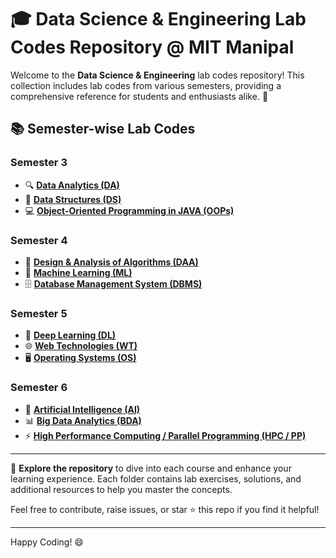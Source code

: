 # 🎓 Data Science & Engineering Lab Codes Repository @ MIT Manipal

Welcome to the **Data Science & Engineering** lab codes repository! This collection includes lab codes from various semesters, providing a comprehensive reference for students and enthusiasts alike. 🚀

## 📚 Semester-wise Lab Codes

### **Semester 3**
- 🔍 **[Data Analytics (DA)](https://github.com/ashrut1011/DSE/tree/main/DA%20lab)**
- 🧩 **[Data Structures (DS)](https://github.com/ashrut1011/DSE/tree/main/DS)**
- 💻 **[Object-Oriented Programming in JAVA (OOPs)](https://github.com/ashrut1011/DSE/tree/main/OOPs)**

### **Semester 4**
- 🧠 **[Design & Analysis of Algorithms (DAA)](https://github.com/ashrut1011/DSE/tree/main/DAA%20LAB)**
- 🤖 **[Machine Learning (ML)](https://github.com/ashrut1011/DSE/tree/main/ML%20LAB)**
- 🗄️ **[Database Management System (DBMS)](https://github.com/ashrut1011/DSE/tree/main/DBMS%20LAB)**

### **Semester 5**
- 🧬 **[Deep Learning (DL)](https://github.com/ashrut1011/DSE/tree/main/Deep%20Learning%20LAB)**
- 🌐 **[Web Technologies (WT)](https://github.com/ashrutarora/DSE/tree/main/WebTech-Lab)**
- 🖥️ **[Operating Systems (OS)](https://github.com/ashrutarora/DSE/tree/main/OS-Lab)**

### **Semester 6**
- 🤖 **[Artificial Intelligence (AI)](https://github.com/ashrutarora/DSE/tree/main/AI-LAB)**
- 📊 **[Big Data Analytics (BDA)](https://github.com/ashrutarora/DSE/tree/main/BDA-Lab)**
- ⚡ **[High Performance Computing / Parallel Programming (HPC / PP)](https://github.com/ashrutarora/DSE/tree/main/PP%5BHPC%5D-LAB)**

---

🔗 **Explore the repository** to dive into each course and enhance your learning experience. Each folder contains lab exercises, solutions, and additional resources to help you master the concepts.

Feel free to contribute, raise issues, or star ⭐ this repo if you find it helpful!

---

Happy Coding! 😄
